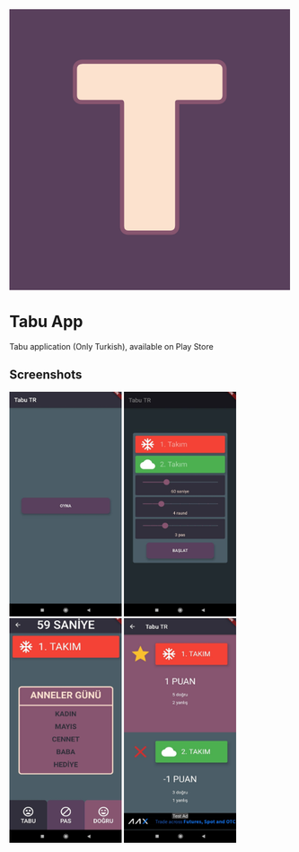 <img src="logo.png" align="center" >

# Tabu App

Tabu application (Only Turkish), available on Play Store

## Screenshots

<img src="mainsc.jpeg" height="400em" width="200em"/> <img src="settingssc.jpeg" height="400em" width="200em"/>
<img src="playsc.jpeg" height="400em" width="200em"/> <img src="resultsc.jpeg" height="400em" width="200em"/>
